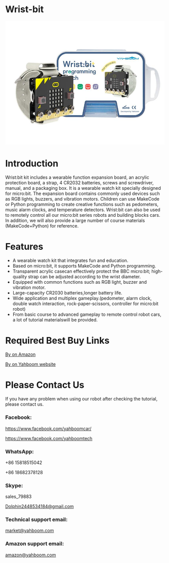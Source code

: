 # Wrist-bit
![](https://github.com/YahboomTechnology/Wrist-bit/blob/master/Yahboom_wrist.jpg)
# Introduction
Wrist:bit kit includes a wearable function expansion board, an acrylic protection board, a strap, 4 CR2032 batteries, screws and screwdriver, manual, and a packaging box. It is a wearable watch kit specially designed for micro:bit. The expansion board contains commonly used devices such as RGB lights, buzzers, and vibration motors. Children can use MakeCode or Python programming to create creative functions such as pedometers, music alarm clocks, and temperature detectors. Wrist:bit can also be used to remotely control all our micro:bit series robots and building blocks cars. In addition, we will also provide a large number of course materials (MakeCode+Python) for reference.
# Features
* A wearable watch kit that integrates fun and education.
* Based on micro:bit, it supports MakeCode and Python programming.
* Transparent acrylic casecan effectively protect the BBC micro:bit; high-quality strap can be adjusted according to the wrist diameter.
* Equipped with common functions such as RGB light, buzzer and vibration motor.
* Large-capacity CR2030 batteries,longer battery life.
* Wide application and multiplex gameplay.(pedometer, alarm clock, double watch interaction, rock-paper-scissors, controller for micro:bit robot)
* From basic course to advanced gameplay to remote control robot cars, a lot of tutorial materialswill be provided.

# Required Best Buy Links
[By on Amazon](https://www.amazon.com/dp/B08FZZBFG4?ref_=ast_sto_dp)

[By on Yahboom website](https://category.yahboom.net/products/wristbit)

# Please Contact Us
If you have any problem when using our robot after checking the tutorial, please contact us.
### Facebook: 
https://www.facebook.com/yahboomcar/ 
  
https://www.facebook.com/yahboomtech
### WhatsApp:
+86 15818515042

+86 18682378128
### Skype:  
sales_79883

Dolphin2448534184@gmail.com 
### Technical support email: 
market@yahboom.com
### Amazon support email: 
amazon@yahboom.com
